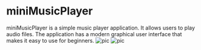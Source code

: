 <h1> miniMusicPlayer </h1>
miniMusicPlayer is a simple music player application. It allows users to play audio files. The application has a modern graphical user interface that makes it easy to use for beginners.
<img src ='https://github.com/SugarAbuserr/miniMusicPlayer/assets/77203008/9e0dbbb2-b0c3-4697-a7fd-5c775944484f' alt='pic'>
<img src='https://github.com/SugarAbuserr/miniMusicPlayer/assets/77203008/ab8af5e0-b949-479b-9cd3-1724931e8332' alt='pic'>
